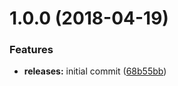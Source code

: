 <a name="1.0.0"></a>
# 1.0.0 (2018-04-19)


### Features

* **releases:** initial commit ([68b55bb](https://github.com/hypeJunctionPro/Elgg3-hypeTrees/commit/68b55bb))



